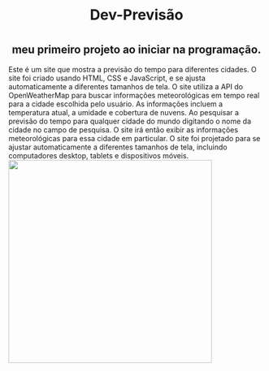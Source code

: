 <h1 align="center"> Dev-Previsão <h1>
<h2 align="center"> meu primeiro projeto ao iniciar na programação.</h2>
<p>Este é um site que mostra a previsão do tempo para diferentes cidades. O site foi criado usando HTML, CSS e JavaScript, e se ajusta automaticamente a diferentes tamanhos de tela.
O site utiliza a API do OpenWeatherMap para buscar informações meteorológicas em tempo real para a cidade escolhida pelo usuário.
As informações incluem a temperatura atual, a umidade e cobertura de nuvens. Ao  pesquisar a previsão do tempo para qualquer cidade do mundo digitando o nome da cidade no campo de pesquisa. O site irá então exibir as informações meteorológicas para essa cidade em particular.
O site foi projetado para se ajustar automaticamente a diferentes tamanhos de tela, incluindo computadores desktop, tablets e dispositivos móveis.
<br>
<img src="https://user-images.githubusercontent.com/130418259/233878986-dbda1022-2fc4-4276-8d71-726392062cf2.png" width="400" />




